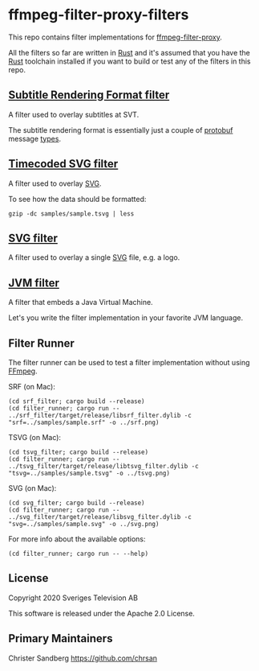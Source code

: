 # ffmpeg-filter-proxy-filters

This repo contains filter implementations for [ffmpeg-filter-proxy][1].

All the filters so far are written in [Rust][2] and it's assumed that
you have the [Rust][2] toolchain installed if you want to build or test
any of the filters in this repo.

## [Subtitle Rendering Format filter](srf_filter)

A filter used to overlay subtitles at SVT.

The subtitle rendering format is essentially just a couple of [protobuf][3]
message [types](srf_filter/proto/subtitle_rendering_data.proto).

## [Timecoded SVG filter](tsvg_filter)

A filter used to overlay [SVG][4].

To see how the data should be formatted:

```console
gzip -dc samples/sample.tsvg | less
```

## [SVG filter](svg_filter)

A filter used to overlay a single [SVG][4] file, e.g. a logo.
 
## [JVM filter](jvm_filter)

A filter that embeds a Java Virtual Machine.

Let's you write the filter implementation in your favorite JVM language.

## Filter Runner

The filter runner can be used to test a filter implementation without
using [FFmpeg][5].

SRF (on Mac):

```console
(cd srf_filter; cargo build --release)
(cd filter_runner; cargo run -- ../srf_filter/target/release/libsrf_filter.dylib -c "srf=../samples/sample.srf" -o ../srf.png)
```

TSVG (on Mac):

```console
(cd tsvg_filter; cargo build --release)
(cd filter_runner; cargo run -- ../tsvg_filter/target/release/libtsvg_filter.dylib -c "tsvg=../samples/sample.tsvg" -o ../tsvg.png)
```

SVG (on Mac):

```console
(cd svg_filter; cargo build --release)
(cd filter_runner; cargo run -- ../svg_filter/target/release/libsvg_filter.dylib -c "svg=../samples/sample.svg" -o ../svg.png)
```

For more info about the available options:

```console
(cd filter_runner; cargo run -- --help)
```

## License

Copyright 2020 Sveriges Television AB

This software is released under the Apache 2.0 License.

## Primary Maintainers

Christer Sandberg <https://github.com/chrsan>

[1]: https://github.com/SVT/ffmpeg-filter-proxy
[2]: https://www.rust-lang.org
[3]: https://developers.google.com/protocol-buffers
[4]: https://developer.mozilla.org/en-US/docs/Web/SVG
[5]: https://www.ffmpeg.org
